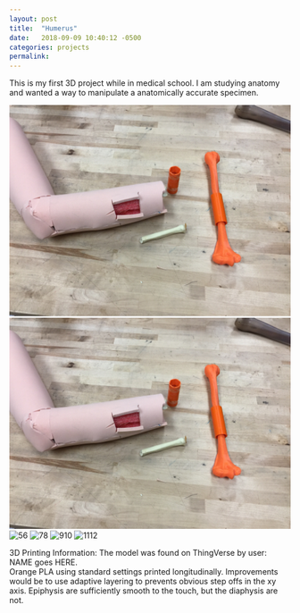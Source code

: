 ```yaml
---
layout: post
title:  "Humerus"
date:   2018-09-09 10:40:12 -0500
categories: projects
permalink:
---
```


This is my first 3D project while in medical school. I am studying anatomy and wanted a way to manipulate a anatomically accurate specimen.

![12](https://github.com/noahgiese/website/blob/gh-pages/assets/posts/humerus-1.jpg)
![34](/assets/posts/humerus-1.jpg)
![56](/assets/posts/humerus-1.png)
![78](/assets/_posts/humerus-1.png)
![910](./assets/posts/humerus-1.png)
![1112](../assets/posts/humerus-1.png)

3D Printing Information:
The model was found on ThingVerse by user: NAME goes HERE.  
Orange PLA using standard settings printed longitudinally. Improvements would be to use adaptive layering to prevents obvious step offs in the xy axis. Epiphysis are sufficiently smooth to the touch, but the diaphysis are not.
